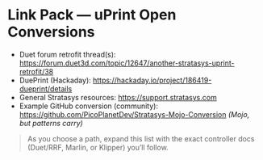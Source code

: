 # Link Pack — uPrint Open Conversions

- Duet forum retrofit thread(s): https://forum.duet3d.com/topic/12647/another-stratasys-uprint-retrofit/38
- DuePrint (Hackaday): https://hackaday.io/project/186419-dueprint/details
- General Stratasys resources: https://support.stratasys.com
- Example GitHub conversion (community): https://github.com/PicoPlanetDev/Stratasys-Mojo-Conversion  _(Mojo, but patterns carry)_

> As you choose a path, expand this list with the exact controller docs (Duet/RRF, Marlin, or Klipper) you’ll follow.
